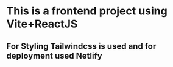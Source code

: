# This is a frontend project using Vite+ReactJS 
## For Styling Tailwindcss is used and for deployment used Netlify
